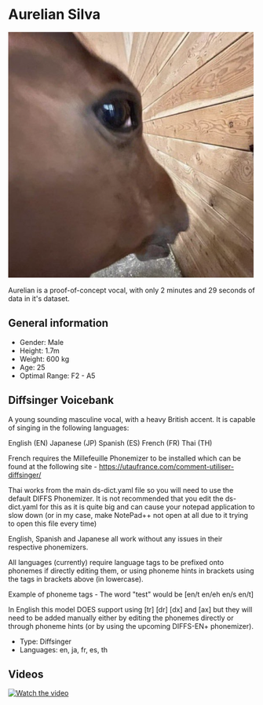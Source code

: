 # Aurelian Silva

![Avatar](/Image.png)

Aurelian is a proof-of-concept vocal, with only 2 minutes and 29 seconds of data in it's dataset.

## General information
- Gender: Male
- Height: 1.7m
- Weight: 600 kg
- Age: 25
- Optimal Range: F2 - A5

## Diffsinger Voicebank
A young sounding masculine vocal, with a heavy British accent. It is capable of singing in the following languages:

English (EN)
Japanese (JP)
Spanish (ES)
French (FR)
Thai (TH)

French requires the Millefeuille Phonemizer to be installed which can be found at the following site - https://utaufrance.com/comment-utiliser-diffsinger/

Thai works from the main ds-dict.yaml file so you will need to use the default DIFFS Phonemizer. It is not recommended that you edit the ds-dict.yaml for this as it is quite big and can cause your notepad application to slow down (or in my case, make NotePad++ not open at all due to it trying to open this file every time)

English, Spanish and Japanese all work without any issues in their respective phonemizers.

All languages (currently) require language tags to be prefixed onto phonemes if directly editing them, or using phoneme hints in brackets using the tags in brackets above (in lowercase).

Example of phoneme tags - The word "test" would be [en/t en/eh en/s en/t]

In English this model DOES support using [tr] [dr] [dx] and [ax] but they will need to be added manually either by editing the phonemes directly or through phoneme hints (or by using the upcoming DIFFS-EN+ phonemizer).

- Type: Diffsinger
- Languages: en, ja, fr, es, th

## Videos
[![Watch the video](https://i9.ytimg.com/vi_webp/-wt2q_jmIz4/maxresdefault.webp?v=66e97ccc&sqp=CNz8h7gG&rs=AOn4CLCaaxH4q3ifwrWMWcMFxsFVyqcbmg)](https://www.youtube.com/watch?v=-wt2q_jmIz4)
